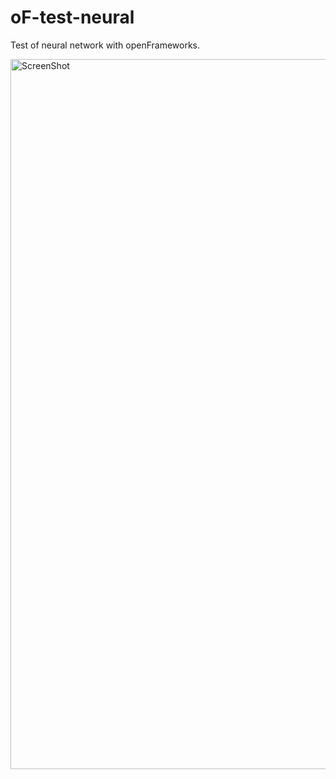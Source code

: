 # oF-test-neural
Test of neural network with openFrameworks.

<img width="1136" alt="ScreenShot" src="https://user-images.githubusercontent.com/26405363/88840868-1913d680-d218-11ea-99a6-7a90f2565ee3.png">
